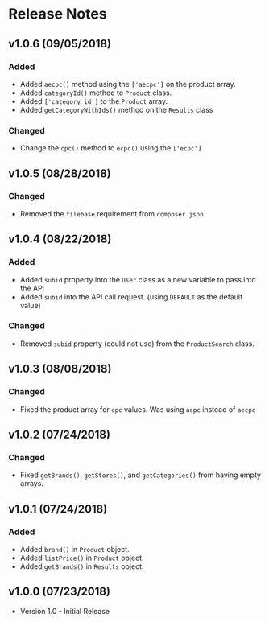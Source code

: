 # Release Notes


## v1.0.6 (09/05/2018)

### Added
* Added `aecpc()` method using the `['aecpc']` on the product array.
* Added `categoryId()` method to `Product` class.
* Added `['category_id']` to the `Product` array.
* Added `getCategoryWithIds()` method on the `Results` class

### Changed
* Change the `cpc()` method to `ecpc()` using the `['ecpc']`


## v1.0.5 (08/28/2018)

### Changed
* Removed the `filebase` requirement from `composer.json`


## v1.0.4 (08/22/2018)

### Added
* Added `subid` property into the `User` class as a new variable to pass into the API
* Added `subid` into the API call request. (using `DEFAULT` as the default value)

### Changed
* Removed `subid` property (could not use) from the `ProductSearch` class.


## v1.0.3 (08/08/2018)

### Changed
* Fixed the product array for `cpc` values. Was using `acpc` instead of `aecpc`


## v1.0.2 (07/24/2018)

### Changed
* Fixed `getBrands()`, `getStores()`, and `getCategories()` from having empty arrays.


## v1.0.1 (07/24/2018)

### Added
* Added `brand()` in `Product` object.
* Added `listPrice()` in `Product` object.
* Added `getBrands()` in `Results` object.


## v1.0.0 (07/23/2018)
* Version 1.0 - Initial Release
